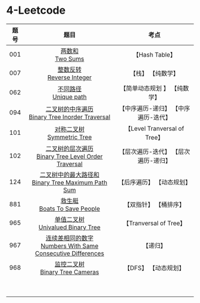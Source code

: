 # 4-Leetcode

| 题号 |                             题目                             |                考点                 |
| :--: | :----------------------------------------------------------: | :---------------------------------: |
| 001  |              [两数和<br>Two Sums](srcs/001.md)               |           【Hash Table】            |
| 007  |         [整数反转<br/>Reverse Integer](srcs/007.md)          |          【栈】 【纯数学】          |
| 062  |            [不同路径<br>Unique path](srcs/062.md)            |    【简单动态规划 】 【纯数学】     |
| 094  | [二叉树的中序遍历<br/>Binary Tree Inorder Traversal](srcs/094.md) | 【中序遍历-递归】 【中序遍历-迭代】 |
| 101  |         [对称二叉树<br>Symmetric Tree](srcs/101.md)          |    【Level Tranversal of Tree】     |
| 102  | [二叉树的层次遍历<br>Binary Tree Level Order Traversal](srcs/102.md) | 【层次遍历-迭代】 【层次遍历-递归】 |
| 124  | [二叉树中的最大路径和<br>Binary Tree Maximum Path Sum](srcs/123.md) |      【后序遍历】 【动态规划】      |
| 881  |        [救生艇<br>Boats To Save People](srcs/881.md)         |        【双指针】 【桶排序】        |
| 965  |      [单值二叉树<br>Univalued Binary Tree](srcs/965.md)      |       【Tranversal of Tree】        |
| 967  | [连续差相同的数字<br>Numbers With Same Consecutive Differences](srcs/967.md) |              【递归】               |
| 968  |       [监控二叉树<br>Binary Tree Cameras](srcs/968.md)       |        【DFS】 【动态规划】         |
|      |                       [<br>](srcs/.md)                       |                                     |
|      |                       [<br>](srcs/.md)                       |                                     |

